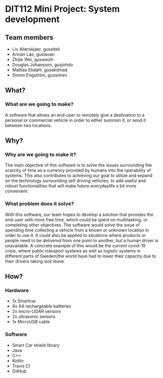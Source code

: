 # DIT112 Mini Project: System development
## Team members
- Liv Alterskjaer, gusalteli
- Annan Lao, guslaoan
- Zhijie Wei, gusweizh
- Douglas Johansson, gusjohdo
- Mattias Ekdahl, gusekdmad
- Simon Engström, gussimen
## What?
### What are we going to make?
A software that allows an end-user to remotely give a destination to a personal or commercial vehicle in order to either summon it, or send it between two locations.
## Why?
### Why are we going to make it?
The main objective of this software is to solve the issues surrounding the scarcity of time as a currency provided by humans into the operability of systems.
This also contributes to achieving our goal to utilize and expand on the technology surrounding self driving vehicles, to add useful and robust functionalities that will make future everydaylife a bit more convenient.
### What problem does it solve?
With this software, our team hopes to develop a solution that provides the end-user with more free time, which could be spent on multitasking, or completing other objectives.
The software would solve the issue of spending time collecting a vehicle from a known or unknown location in order to use it. It could also be applied to situations where products or people need to be delivered from one point to another, but a human driver is unavailable.
A concrete example of this would be the current covid-19 crisis, where public transport systems as well as logistic systems in different parts of Sweden/the world have had to lower their capacity due to their drivers taking sick leave.
## How?
### Hardware
- 1x Smartcar
- 8x AA rechargeable batteries
- 2x micro-LIDAR sensors
- 2x ultrasonic sensors
- 1x MicroUSB cable
### Software
- Smart Car shield library
- Java
- C++
- Kotlin
- Travis CI
- GitHub
